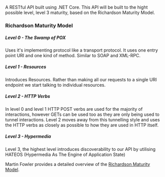 A RESTful API built using .NET Core. This API will be built to the hight possible level, level 3 maturity, based on the Richardson Maturity Model.

### Richardson Maturity Model

##### Level 0 - The Swamp of POX

Uses it's implementing protocol like a transport protocol. It uses one entry point URI and one kind of method. Similar to SOAP and XML-RPC.

##### Level 1 - Resources

Introduces Resources. Rather than making all our requests to a single URI endpoint we start talking to individual resources.

##### Level 2 - HTTP Verbs

In level 0 and level 1 HTTP POST verbs are used for the majority of interactions, however GETs can be used too as they are only being used to tunnel interactions. Level 2 moves away from this tunnelling style and uses the HTTP verbs as closely as possible to how they are used in HTTP itself.

##### Level 3 - Hypermedia

Level 3, the highest level introduces discoverability to our API by utilising HATEOS (Hypermedia As The Engine of Application State)   

Martin Fowler provides a detailed overview of the [Richardson Maturity Model](https://martinfowler.com/articles/richardsonMaturityModel.html).
